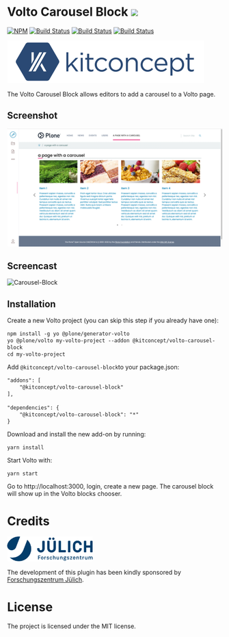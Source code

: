 # Volto Carousel Block <img src="https://raw.githubusercontent.com/plone/pastanaga-icons/master/Icons/divide-horizontal.svg">

[![NPM](https://img.shields.io/npm/v/@kitconcept/volto-carousel-block.svg)](https://www.npmjs.com/package/@kitconcept/volto-carousel-block)
[![Build Status](https://github.com/kitconcept/volto-carousel-block/actions/workflows/code.yml/badge.svg)](https://github.com/kitconcept/volto-carousel-block/actions)
[![Build Status](https://github.com/kitconcept/volto-carousel-block/actions/workflows/unit.yml/badge.svg)](https://github.com/kitconcept/volto-carousel-block/actions)
[![Build Status](https://github.com/kitconcept/volto-carousel-block/actions/workflows/acceptance.yml/badge.svg)](https://github.com/kitconcept/volto-carousel-block/actions)

![kitconcept GmbH](https://github.com/kitconcept/volto-blocks/raw/master/kitconcept.png)

The Volto Carousel Block allows editors to add a carousel to a Volto page.

## Screenshot

![Carousel-Block](https://github.com/kitconcept/volto-carousel-block/raw/master/screenshot.png)

## Screencast

![Carousel-Block](https://github.com/kitconcept/volto-carousel-block/raw/master/screencast.gif)

## Installation

Create a new Volto project (you can skip this step if you already have one):

```
npm install -g yo @plone/generator-volto
yo @plone/volto my-volto-project --addon @kitconcept/volto-carousel-block
cd my-volto-project
```

Add `@kitconcept/volto-carousel-block`to your package.json:

```
"addons": [
    "@kitconcept/volto-carousel-block"
],

"dependencies": {
    "@kitconcept/volto-carousel-block": "*"
}
```

Download and install the new add-on by running:

```
yarn install
```

Start Volto with:

```
yarn start
```

Go to http://localhost:3000, login, create a new page. The carousel block will show up in the Volto blocks chooser.

# Credits

<img alt="Forschungszentrum Jülich" src="https://github.com/kitconcept/volto-blocks/raw/master/fz-juelich.svg" width="200px" />

The development of this plugin has been kindly sponsored by [Forschungszentrum Jülich](https://fz-juelich.de).

# License

The project is licensed under the MIT license.
